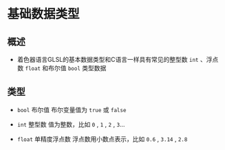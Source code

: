 # 基础数据类型

## 概述

+ 着色器语言GLSL的基本数据类型和C语言一样具有常见的整型数 `int` 、浮点数 `float` 和布尔值 `bool` 类型数据

## 类型

+ `bool` 布尔值 布尔变量值为 `true` 或 `false`

+ `int` 整型数 值为整数，比如 `0` , `1` , `2` , `3`...

+ `float` 单精度浮点数 浮点数用小数点表示，比如 `0.6` , `3.14` , `2.8`
